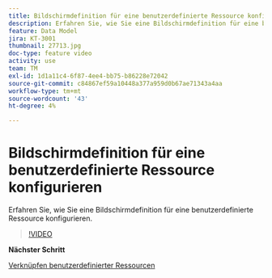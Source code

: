 ```yaml
---
title: Bildschirmdefinition für eine benutzerdefinierte Ressource konfigurieren
description: Erfahren Sie, wie Sie eine Bildschirmdefinition für eine benutzerdefinierte Ressource konfigurieren.
feature: Data Model
jira: KT-3001
thumbnail: 27713.jpg
doc-type: feature video
activity: use
team: TM
exl-id: 1d1a11c4-6f87-4ee4-bb75-b86228e72042
source-git-commit: c84867ef59a10448a377a959d0b67ae71343a4aa
workflow-type: tm+mt
source-wordcount: '43'
ht-degree: 4%

---
```


# Bildschirmdefinition für eine benutzerdefinierte Ressource konfigurieren

Erfahren Sie, wie Sie eine Bildschirmdefinition für eine benutzerdefinierte Ressource konfigurieren.

>[!VIDEO](https://video.tv.adobe.com/v/27713?quality=9)

**Nächster Schritt**

[Verknüpfen benutzerdefinierter Ressourcen](./linking-custom-resources.md)
